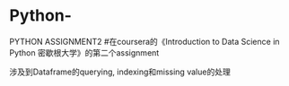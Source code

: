 # Python-
PYTHON ASSIGNMENT2
#在coursera的《Introduction to Data Science in Python 密歇根大学》的第二个assignment  

涉及到Dataframe的querying, indexing和missing value的处理
